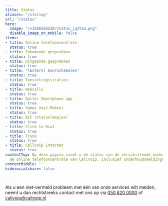 ```yaml
---
title: Status
aliases: "/storing"
url: "/status"
hero:
  image: "/v1566566520/status_jq3tzw.png"
  disable_image_on_mobile: false
items:
- title: Online telefooncentrale
  status: true
- title: Inkomende gesprekken
  status: true
- title: Uitgaande gesprekken
  status: true
- title: "(Extern) Doorschakelen"
  status: true
- title: Toestelregistraties
  status: true
- title: Webcalls
  status: true
- title: Qaller Smartphone app
  status: true
- title: Vamos Vast-Mobiel
  status: true
- title: BLF (statuslampjes)
  status: true
- title: Click-to-Dial
  status: true
- title: Trunk
  status: true
- title: Callvoip Internet
  status: true
contentTop: Op deze pagina vindt u de status van de verschillende onderdelen van Simmpl,
  de online telefooncentrale van Callvoip, inclusief onderhoudsmeldingen en incidenten.
contentMiddle: ''
hidesocialshare: false

---
```

Als u een niet-vermeld probleem met één van onze services wilt melden, neemt u dan rechtstreeks contact met ons op via <a href="tel:+31508200000">050 820 0000</a> of [callvoip@callvoip.nl](mailto:callvoip@callvoip.nl)